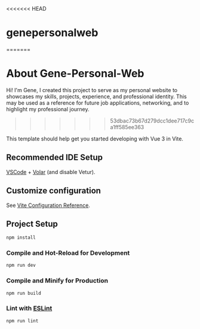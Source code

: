 <<<<<<< HEAD
# genepersonalweb
=======
# About Gene-Personal-Web
Hi! I'm Gene, I created this project to serve as my personal website to showcases my skills, projects, experience, and professional identity. This may be used as a reference for future job applications, networking, and to highlight my professional journey.
>>>>>>> 53dbac73b67d279dcc1dee717c9ca1ff585ee363

This template should help get you started developing with Vue 3 in Vite.

## Recommended IDE Setup

[VSCode](https://code.visualstudio.com/) + [Volar](https://marketplace.visualstudio.com/items?itemName=Vue.volar) (and disable Vetur).

## Customize configuration

See [Vite Configuration Reference](https://vite.dev/config/).

## Project Setup

```sh
npm install
```

### Compile and Hot-Reload for Development

```sh
npm run dev
```

### Compile and Minify for Production

```sh
npm run build
```

### Lint with [ESLint](https://eslint.org/)

```sh
npm run lint
```
